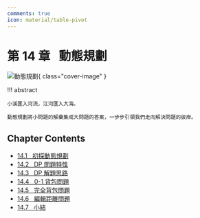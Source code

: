 ```yaml
---
comments: true
icon: material/table-pivot
---
```


# 第 14 章 &nbsp; 動態規劃

![動態規劃](../assets/covers/chapter_dynamic_programming.jpg){ class="cover-image" }

!!! abstract

    小溪匯入河流，江河匯入大海。
    
    動態規劃將小問題的解彙集成大問題的答案，一步步引領我們走向解決問題的彼岸。

## Chapter Contents

- [14.1 &nbsp; 初探動態規劃](https://www.hello-algo.com/en/chapter_dynamic_programming/intro_to_dynamic_programming/)
- [14.2 &nbsp; DP 問題特性](https://www.hello-algo.com/en/chapter_dynamic_programming/dp_problem_features/)
- [14.3 &nbsp; DP 解題思路](https://www.hello-algo.com/en/chapter_dynamic_programming/dp_solution_pipeline/)
- [14.4 &nbsp; 0-1 背包問題](https://www.hello-algo.com/en/chapter_dynamic_programming/knapsack_problem/)
- [14.5 &nbsp; 完全背包問題](https://www.hello-algo.com/en/chapter_dynamic_programming/unbounded_knapsack_problem/)
- [14.6 &nbsp; 編輯距離問題](https://www.hello-algo.com/en/chapter_dynamic_programming/edit_distance_problem/)
- [14.7 &nbsp; 小結](https://www.hello-algo.com/en/chapter_dynamic_programming/summary/)
